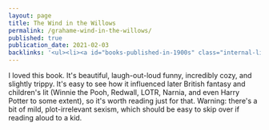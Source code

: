 ```yaml
---
layout: page
title: The Wind in the Willows
permalink: /grahame-wind-in-the-willows/
published: true
publication_date: 2021-02-03
backlinks: '<ul><li><a id="books-published-in-1900s" class="internal-link" href="/books-published-in-1900s/">Published in 1900s</a></li><li><a id="books-read-in-2021" class="internal-link" href="/books-read-in-2021/">Read in 2021</a></li><li><a id="books-tag-childrens" class="internal-link" href="/books-tag-childrens/">Childrens</a></li><li><a id="books-tag-classics" class="internal-link" href="/books-tag-classics/">Classics</a></li><li><a id="books-tag-fiction" class="internal-link" href="/books-tag-fiction/">Fiction</a></li><li><a id="books-tag-literature" class="internal-link" href="/books-tag-literature/">Literature</a></li></ul>'
---
```


I loved this book. It's beautiful, laugh-out-loud funny, incredibly cozy, and slightly trippy. It's easy to see how it influenced later British fantasy and children's lit (Winnie the Pooh, Redwall, LOTR, Narnia, and even Harry Potter to some extent), so it's worth reading just for that. Warning: there's a bit of mild, plot-irrelevant sexism, which should be easy to skip over if reading aloud to a kid.